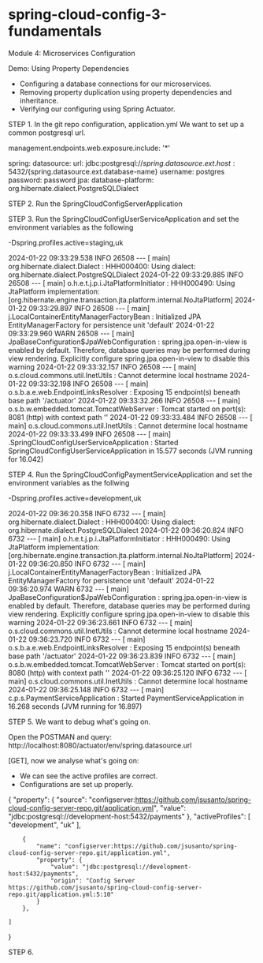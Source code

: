 # spring-cloud-config-3-fundamentals
Module 4: Microservices Configuration

Demo: Using Property Dependencies

- Configuring a database connections for our microservices.
- Removing property duplication using property dependencies and inheritance.
- Verifying our configuring using Spring Actuator.

STEP 1. In the git repo configuration, application.yml
We want to set up a common postgresql url.

management.endpoints.web.exposure.include: '*'

spring:
  datasource:
    url: jdbc:postgresql://${spring.datasource.ext.host}:5432/${spring.datasource.ext.database-name}
    username: postgres
    password: password
  jpa:
    database-platform: org.hibernate.dialect.PostgreSQLDialect
    
STEP 2. Run the SpringCloudConfigServerApplication

STEP 3. Run the SpringCloudConfigUserServiceApplication and set the environment variables as the following

-Dspring.profiles.active=staging,uk

2024-01-22 09:33:29.538  INFO 26508 --- [           main] org.hibernate.dialect.Dialect            : HHH000400: Using dialect: org.hibernate.dialect.PostgreSQLDialect
2024-01-22 09:33:29.885  INFO 26508 --- [           main] o.h.e.t.j.p.i.JtaPlatformInitiator       : HHH000490: Using JtaPlatform implementation: [org.hibernate.engine.transaction.jta.platform.internal.NoJtaPlatform]
2024-01-22 09:33:29.897  INFO 26508 --- [           main] j.LocalContainerEntityManagerFactoryBean : Initialized JPA EntityManagerFactory for persistence unit 'default'
2024-01-22 09:33:29.960  WARN 26508 --- [           main] JpaBaseConfiguration$JpaWebConfiguration : spring.jpa.open-in-view is enabled by default. Therefore, database queries may be performed during view rendering. Explicitly configure spring.jpa.open-in-view to disable this warning
2024-01-22 09:33:32.157  INFO 26508 --- [           main] o.s.cloud.commons.util.InetUtils         : Cannot determine local hostname
2024-01-22 09:33:32.198  INFO 26508 --- [           main] o.s.b.a.e.web.EndpointLinksResolver      : Exposing 15 endpoint(s) beneath base path '/actuator'
2024-01-22 09:33:32.266  INFO 26508 --- [           main] o.s.b.w.embedded.tomcat.TomcatWebServer  : Tomcat started on port(s): 8081 (http) with context path ''
2024-01-22 09:33:33.484  INFO 26508 --- [           main] o.s.cloud.commons.util.InetUtils         : Cannot determine local hostname
2024-01-22 09:33:33.499  INFO 26508 --- [           main] .SpringCloudConfigUserServiceApplication : Started SpringCloudConfigUserServiceApplication in 15.577 seconds (JVM running for 16.042)


STEP 4. Run the SpringCloudConfigPaymentServiceApplication and set the environment variables as the follwing

-Dspring.profiles.active=development,uk

2024-01-22 09:36:20.358  INFO 6732 --- [           main] org.hibernate.dialect.Dialect            : HHH000400: Using dialect: org.hibernate.dialect.PostgreSQLDialect
2024-01-22 09:36:20.824  INFO 6732 --- [           main] o.h.e.t.j.p.i.JtaPlatformInitiator       : HHH000490: Using JtaPlatform implementation: [org.hibernate.engine.transaction.jta.platform.internal.NoJtaPlatform]
2024-01-22 09:36:20.850  INFO 6732 --- [           main] j.LocalContainerEntityManagerFactoryBean : Initialized JPA EntityManagerFactory for persistence unit 'default'
2024-01-22 09:36:20.974  WARN 6732 --- [           main] JpaBaseConfiguration$JpaWebConfiguration : spring.jpa.open-in-view is enabled by default. Therefore, database queries may be performed during view rendering. Explicitly configure spring.jpa.open-in-view to disable this warning
2024-01-22 09:36:23.661  INFO 6732 --- [           main] o.s.cloud.commons.util.InetUtils         : Cannot determine local hostname
2024-01-22 09:36:23.720  INFO 6732 --- [           main] o.s.b.a.e.web.EndpointLinksResolver      : Exposing 15 endpoint(s) beneath base path '/actuator'
2024-01-22 09:36:23.839  INFO 6732 --- [           main] o.s.b.w.embedded.tomcat.TomcatWebServer  : Tomcat started on port(s): 8080 (http) with context path ''
2024-01-22 09:36:25.120  INFO 6732 --- [           main] o.s.cloud.commons.util.InetUtils         : Cannot determine local hostname
2024-01-22 09:36:25.148  INFO 6732 --- [           main] c.p.s.PaymentServiceApplication          : Started PaymentServiceApplication in 16.268 seconds (JVM running for 16.897)


STEP 5. We want to debug what's going on.

Open the POSTMAN and query: http://localhost:8080/actuator/env/spring.datasource.url

[GET], now we analyse what's going on:
- We can see the active profiles are correct.
- Configurations are set up properly.

{
    "property": {
        "source": "configserver:https://github.com/jsusanto/spring-cloud-config-server-repo.git/application.yml",
        "value": "jdbc:postgresql://development-host:5432/payments"
    },
    "activeProfiles": [
        "development",
        "uk"
    ],
  
        {
            "name": "configserver:https://github.com/jsusanto/spring-cloud-config-server-repo.git/application.yml",
            "property": {
                "value": "jdbc:postgresql://development-host:5432/payments",
                "origin": "Config Server https://github.com/jsusanto/spring-cloud-config-server-repo.git/application.yml:5:10"
            }
        },
      
    ]
}

STEP 6. 
